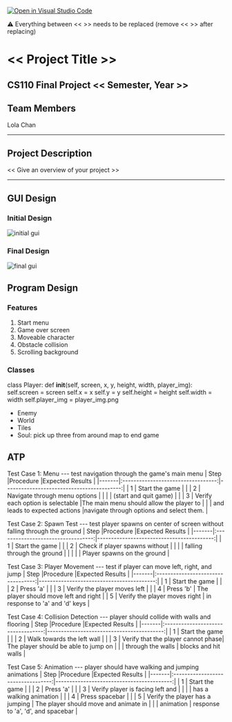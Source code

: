 [![Open in Visual Studio Code](https://classroom.github.com/assets/open-in-vscode-718a45dd9cf7e7f842a935f5ebbe5719a5e09af4491e668f4dbf3b35d5cca122.svg)](https://classroom.github.com/online_ide?assignment_repo_id=14650905&assignment_repo_type=AssignmentRepo)

:warning: Everything between << >> needs to be replaced (remove << >> after replacing)

# << Project Title >>
## CS110 Final Project  << Semester, Year >>

## Team Members

Lola Chan

***

## Project Description

<< Give an overview of your project >>

***    

## GUI Design

### Initial Design

![initial gui](assets/temp_gui.jpg)

### Final Design

![final gui](assets/finalgui.jpg)

## Program Design

### Features

1. Start menu
2. Game over screen
3. Moveable character
4. Obstacle collision
5. Scrolling background

### Classes

class Player:
    def __init__(self, screen, x, y, height, width, player_img):
        self.screen = screen
        self.x = x
        self.y = y
        self.height = height
        self.width = width
        self.player_img = player_img.png
    

- Enemy
- World
- Tiles
- Soul: pick up three from around map to end game

## ATP

Test Case 1: Menu --- test navigation through the game's main menu
| Step  |Procedure                           |Expected Results                           |
|-------|:----------------------------------:|------------------------------------------:|
|  1    | Start the game                     |                                           |
|  2    | Navigate through menu options      |                                           |
|       |   (start and quit game)            |                                           |
|  3    | Verify each option is selectable   |The main menu should allow the player to   |
|       |   and leads to expected actions    |navigate through options and select them.  |


Test Case 2: Spawn Test --- test player spawns on center of screen without falling through the ground
| Step  |Procedure                           |Expected Results                           |
|-------|:----------------------------------:|------------------------------------------:|
|  1    | Start the game                     |                                           |
|  2    | Check if player spawns without     |                                           |
|       |   falling through the ground       |                                           |
|       |                                    | Player spawns on the ground               |


Test Case 3: Player Movement --- test if player can move left, right, and jump
| Step  |Procedure                           |Expected Results                           |
|-------|:----------------------------------:|------------------------------------------:|
|  1    | Start the game                     |                                           |
|  2    | Press 'a'                          |                                           |
|  3    | Verify the player moves left       |                                           |
|  4    | Press 'b'                          | The player should move left and right     |
|  5    | Verify the player moves right      | in response to 'a' and 'd' keys           |


Test Case 4: Collision Detection --- player should collide with walls and flooring
| Step  |Procedure                           |Expected Results                           |
|-------|:----------------------------------:|------------------------------------------:|
|  1    | Start the game                     |                                           |
|  2    | Walk towards the left wall         |                                           |
|  3    | Verify that the player cannot phase| The player should be able to jump on      |
|       | through the walls                  | blocks and hit walls                      |


Test Case 5: Animation --- player should have walking and jumping animations
| Step  |Procedure                           |Expected Results                           |
|-------|:----------------------------------:|------------------------------------------:|
|  1    | Start the game                     |                                           |
|  2    | Press 'a'                          |                                           |
|  3    | Verify player is facing left and   |                                           |
|       | has a walking animation            |                                           |
|  4    | Press spacebar                     |                                           |
|  5    | Verify the player has a jumping    | The player should move and animate in     |
|       | animation                          | response to 'a', 'd', and spacebar        |


